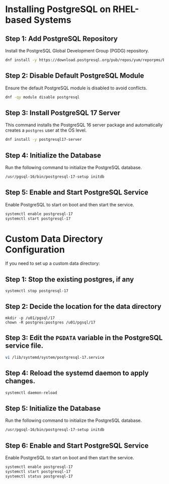 # Installing PostgreSQL on RHEL-based Systems

## Step 1: Add PostgreSQL Repository
Install the PostgreSQL Global Development Group (PGDG) repository.
```sh
dnf install -y https://download.postgresql.org/pub/repos/yum/reporpms/EL-9-x86_64/pgdg-redhat-repo-latest.noarch.rpm
```

## Step 2: Disable Default PostgreSQL Module
Ensure the default PostgreSQL module is disabled to avoid conflicts.
```sh
dnf -qy module disable postgresql
```

## Step 3: Install PostgreSQL 17 Server
This command installs the PostgreSQL 16 server package and automatically creates a `postgres` user at the OS level.
```sh
dnf install -y postgresql17-server
```

## Step 4: Initialize the Database
Run the following command to initialize the PostgreSQL database.
```sh
/usr/pgsql-16/bin/postgresql-17-setup initdb
```

## Step 5: Enable and Start PostgreSQL Service
Enable PostgreSQL to start on boot and then start the service.
```sh
systemctl enable postgresql-17
systemctl start postgresql-17
```

# Custom Data Directory Configuration
If you need to set up a custom data directory:
## Step 1: Stop the existing postgres, if any
```
systemctl stop postgresql-17
```
## Step 2: Decide the location for the data directory
```
mkdir -p /u01/pgsql/17
chown -R postgres:postgres /u01/pgsql/17
```

## Step 3: Edit the `PGDATA` variable in the PostgreSQL service file.
```sh
vi /lib/systemd/system/postgresql-17.service
```

## Step 4: Reload the systemd daemon to apply changes.
```sh
systemctl daemon-reload
```

## Step 5: Initialize the Database
Run the following command to initialize the PostgreSQL database.
```sh
/usr/pgsql-16/bin/postgresql-17-setup initdb
```

## Step 6: Enable and Start PostgreSQL Service
Enable PostgreSQL to start on boot and then start the service.
```sh
systemctl enable postgresql-17
systemctl start postgresql-17
systemctl status postgresql-17
```
